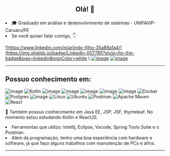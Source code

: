 ## <p align="center"> Olá!  :wave:  </p> 
<!--
<h5><p align="center">Você é o visitante numero:</p></h5>
<h5><p align="center">you is visitor number:</p></h5>
<h5><p align="center">  <img alingn="center" src="https://profile-counter.glitch.me/SeuPerfildoGitHub/count.svg" /></p></h5>
-->


<li>🎓 Graduado em análise e desenvolvimento de sistemas - UNIFAVIP-Caruaru/PE
<br>


<li>Se você quiser falar comigo, 👇

<a href="https://www.linkedin.com/in/arlindo-lima-35a89a1a4/"> ![https://www.linkedin.com/in/arlindo-filho-35a89a1a4/](https://img.shields.io/badge/LinkedIn-0077B5?style=for-the-badge&logo=linkedin&logoColor=white
)</a>
<a href="https://api.whatsapp.com/send?phone=5581992870704&text=Oi%2C%20eu%20venho%20do%20git.">
![image](https://img.shields.io/badge/WhatsApp-25D366?style=for-the-badge&logo=whatsapp&logoColor=white
)</a>
<a href="https://www.instagram.com/afilho_/">![image](https://img.shields.io/badge/Instagram-E4405F?style=for-the-badge&logo=instagram&logoColor=white
)</a>
<br>
<hr/>
 
## Possuo conhecimento em:
 ![image](https://img.shields.io/badge/Java-ED8B00?style=for-the-badge&logo=java&logoColor=white
)
 ![Kotlin](https://img.shields.io/badge/kotlin-%237F52FF.svg?style=for-the-badge&logo=kotlin&logoColor=white)
 ![image](https://img.shields.io/badge/HTML5-E34F26?style=for-the-badge&logo=html5&logoColor=white
)
 ![image](https://img.shields.io/badge/CSS3-1572B6?style=for-the-badge&logo=css3&logoColor=white
)
 ![image](https://img.shields.io/badge/Bootstrap-563D7C?style=for-the-badge&logo=bootstrap&logoColor=white
)
 ![image](https://img.shields.io/badge/MySQL-00000F?style=for-the-badge&logo=mysql&logoColor=white
)
![image](https://img.shields.io/badge/Spring-6DB33F?style=for-the-badge&logo=spring&logoColor=white
 )
![Docker](https://img.shields.io/badge/docker-%230db7ed.svg?style=for-the-badge&logo=docker&logoColor=white
 )
![Postgres](https://img.shields.io/badge/postgres-%23316192.svg?style=for-the-badge&logo=postgresql&logoColor=white
 )
![image](https://img.shields.io/badge/jQuery-0769AD?style=for-the-badge&logo=jquery&logoColor=white)
 ![Linux](https://img.shields.io/badge/Linux-FCC624?style=for-the-badge&logo=linux&logoColor=black)
 ![Ubuntu](https://img.shields.io/badge/Ubuntu-E95420?style=for-the-badge&logo=ubuntu&logoColor=white)
  ![Postman](https://img.shields.io/badge/Postman-FF6C37?style=for-the-badge&logo=postman&logoColor=white)
 ![Apache Maven](https://img.shields.io/badge/Apache%20Maven-C71A36?style=for-the-badge&logo=Apache%20Maven&logoColor=white)
![React](https://img.shields.io/badge/react-%2320232a.svg?style=for-the-badge&logo=react&logoColor=%2361DAFB)
 
 
👷 Também possuo conhecimento em  Java EE, JSP, JSF, thymeleaf. No momento estou estudando Kotlin e ReactJS.


<li>Ferramentas que utilizo: Intellij, Eclipse, Vscode, Spring Tools Suite e o Postman.

<li>Além da programação, tenho uma boa experiência com hardware e software, já que faço alguns trabalhos com manutenção de PCs e afins.

<hr>

